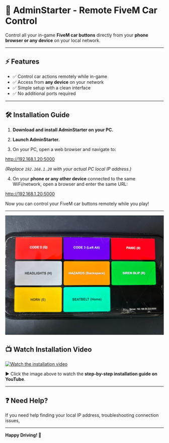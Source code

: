 # 🚗 AdminStarter - Remote FiveM Car Control

Control all your in-game **FiveM car buttons** directly from your **phone browser or any device** on your local network.

---

## ⚡ Features

- ✅ Control car actions remotely while in-game
- ✅ Access from **any device** on your network
- ✅ Simple setup with a clean interface
- ✅ No additional ports required

---

## 🛠️ Installation Guide

1. **Download and install AdminStarter on your PC.**

2. **Launch AdminStarter.**

3. On your PC, open a web browser and navigate to:

http://192.168.1.20:5000


*(Replace `192.168.1.20` with your actual PC local IP address.)*

4. On your **phone or any other device** connected to the same WiFi/network, open a browser and enter the same URL:

http://192.168.1.20:5000


Now you can control your FiveM car buttons remotely while you play!

---
![LEOControl Screenshot](images/fivem-control.jpg)
## 📺 Watch Installation Video

[![Watch the installation video](https://img.youtube.com/vi/b0f5e0ILsps/maxresdefault.jpg)](https://youtu.be/b0f5e0ILsps)

▶️ Click the image above to watch the **step-by-step installation guide on YouTube**.

---

## ❓ Need Help?

If you need help finding your local IP address, troubleshooting connection issues, 

---

**Happy Driving! 🛞**
